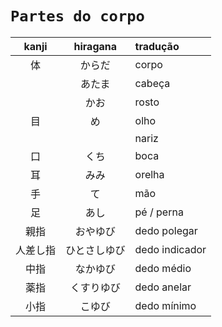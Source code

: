 # ```Partes do corpo```

| kanji | hiragana | tradução |
|:---:|:---:|:---|
| 体 | からだ | corpo |
|  | あたま | cabeça |
|  | かお | rosto |
| 目 | め | olho |
|  |  | nariz |
| 口 | くち | boca |
| 耳 | みみ | orelha |
| 手 | て | mão |
| 足 | あし | pé / perna |
| 親指 | おやゆび | dedo polegar |
| 人差し指 | ひとさしゆび | dedo indicador |
| 中指 | なかゆび | dedo médio |
| 薬指 | くすりゆび | dedo anelar |
| 小指 | こゆび | dedo mínimo |